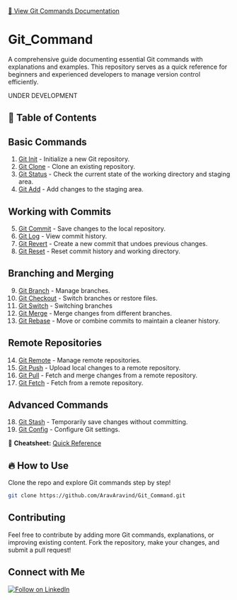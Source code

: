 [📌 View Git Commands Documentation](https://aravaravind.github.io/Git_Command/)


# Git_Command

A comprehensive guide documenting essential Git commands with explanations and examples. This repository serves as a quick reference for beginners and experienced developers to manage version control efficiently.

UNDER DEVELOPMENT

## 📌 Table of Contents

## Basic Commands

1. [Git Init](Commands/git_init.md) - Initialize a new Git repository.
2. [Git Clone](Commands/git_clone.md) - Clone an existing repository.
3. [Git Status](Commands/git_status.md) - Check the current state of the working directory and staging area.
4. [Git Add](Commands/git_add.md) - Add changes to the staging area.

## Working with Commits

5. [Git Commit](Commands/git_commit.md) - Save changes to the local repository.
6. [Git Log](Commands/git_log.md) - View commit history.
7. [Git Revert](Commands/git_revert.md) - Create a new commit that undoes previous changes.
8. [Git Reset](Commands/git_reset.md) - Reset commit history and working directory.

## Branching and Merging

9. [Git Branch](Commands/git_branch.md) - Manage branches.
10. [Git Checkout](Commands/git_checkout.md) - Switch branches or restore files.
11. [Git Switch](Commands/git_switch.md) - Switching branches
12. [Git Merge](Commands/git_merge.md) - Merge changes from different branches.
13. [Git Rebase](Commands/git_rebase.md) - Move or combine commits to maintain a cleaner history.

## Remote Repositories

14. [Git Remote](Commands/git_remote.md) - Manage remote repositories.
15. [Git Push](Commands/git_push.md) - Upload local changes to a remote repository.
16. [Git Pull](Commands/git_pull.md) - Fetch and merge changes from a remote repository.
17. [Git Fetch](Commands/git_fetch.md) - Fetch from a remote repository.

## Advanced Commands

18. [Git Stash](Commands/git_stash.md) - Temporarily save changes without committing.
19. [Git Config](Commands/git_config.md) - Configure Git settings.

📌 **Cheatsheet:** [Quick Reference](cheatsheet.md)

## 🔥 How to Use
Clone the repo and explore Git commands step by step!

```sh
git clone https://github.com/AravAravind/Git_Command.git
```

## Contributing

Feel free to contribute by adding more Git commands, explanations, or improving existing content. Fork the repository, make your changes, and submit a pull request!

## Connect with Me

[![Follow on LinkedIn](https://img.shields.io/badge/Follow%20on%20LinkedIn-0A66C2?style=flat&logo=linkedin&logoColor=white)](https://www.linkedin.com/comm/mynetwork/discovery-see-all?usecase=PEOPLE_FOLLOWS&followMember=arav-r)



